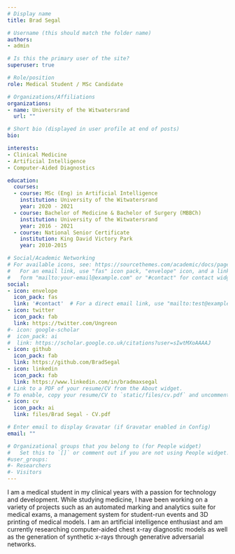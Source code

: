 ```yaml
---
# Display name
title: Brad Segal

# Username (this should match the folder name)
authors:
- admin

# Is this the primary user of the site?
superuser: true

# Role/position
role: Medical Student / MSc Candidate

# Organizations/Affiliations
organizations:
- name: University of the Witwatersrand
  url: ""

# Short bio (displayed in user profile at end of posts)
bio: 

interests:
- Clinical Medicine
- Artificial Intelligence
- Computer-Aided Diagnostics

education:
  courses:
  - course: MSc (Eng) in Artificial Intelligence
    institution: University of the Witwatersrand
    year: 2020 - 2021
  - course: Bachelor of Medicine & Bachelor of Surgery (MBBCh)
    institution: University of the Witwatersrand
    year: 2016 - 2021
  - course: National Senior Certificate
    institution: King David Victory Park
    year: 2010-2015

# Social/Academic Networking
# For available icons, see: https://sourcethemes.com/academic/docs/page-builder/#icons
#   For an email link, use "fas" icon pack, "envelope" icon, and a link in the
#   form "mailto:your-email@example.com" or "#contact" for contact widget.
social:
- icon: envelope
  icon_pack: fas
  link: '#contact'  # For a direct email link, use "mailto:test@example.org".
- icon: twitter
  icon_pack: fab
  link: https://twitter.com/Ungreon
#- icon: google-scholar
#  icon_pack: ai
#  link: https://scholar.google.co.uk/citations?user=sIwtMXoAAAAJ
- icon: github
  icon_pack: fab
  link: https://github.com/BradSegal
- icon: linkedin
  icon_pack: fab
  link: https://www.linkedin.com/in/bradmaxsegal
# Link to a PDF of your resume/CV from the About widget.
# To enable, copy your resume/CV to `static/files/cv.pdf` and uncomment the lines below.
- icon: cv
  icon_pack: ai
  link: files/Brad Segal - CV.pdf

# Enter email to display Gravatar (if Gravatar enabled in Config)
email: ""

# Organizational groups that you belong to (for People widget)
#   Set this to `[]` or comment out if you are not using People widget.
#user_groups:
#- Researchers
#- Visitors
---
```


I am a medical student in my clinical years with a passion for technology and development. While studying medicine, I have been working on a variety of projects such as an automated marking and analytics suite for medical exams, a management system for student-run events and 3D printing of medical models. I am an artificial intelligence enthusiast and am currently researching computer-aided chest x-ray diagnostic models as well as the generation of synthetic x-rays through generative adversarial networks.
